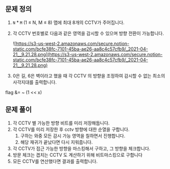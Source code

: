 ## 문제 정의

1. `N` * `M` (1 ≤ N, M ≤ 8) 맵에 최대 8개의 CCTV가 주어집니다.
2. 각 CCTV 번호별로 다음과 같은 영역을 감시할 수 있으며 방향 전환이 가능합니다.

   ![https://s3-us-west-2.amazonaws.com/secure.notion-static.com/bcfe38fc-7101-45ba-ae26-aa8c4c57cfb9/_2021-04-21__9.21.28.png](https://s3-us-west-2.amazonaws.com/secure.notion-static.com/bcfe38fc-7101-45ba-ae26-aa8c4c57cfb9/_2021-04-21__9.21.28.png)

3. 0은 길, 6은 벽이라고 했을 때 각 CCTV 의 방향을 조정하여 감시할 수 없는 최소의 사각지대를 출력합니다.

flag &= ~ (1 << x)

## 문제 풀이

1. 각 CCTV 별 가능한 방향 비트를 미리 저장해둡니다.
2. 각 CCTV를 미리 저장한 후 cctv 방향에 대한 순열을 구합니다.
    1. 구하는 와중 모든 감시 가능 영역을 칠하면서 진행합니다.
    2. 해당 재귀가 끝났다면 다시 지워줍니다.
3. 각 CCTV가 접근 가능한 방향을 마스킹해서 구하고, 그 방향을 체크합니다.
4. 방문 체크는 겹치는 CCTV 도 계산하기 위해 비트마스킹으로 구합니다
5. 모든 CCTV를 연산했다면 결과를 출력합니다.